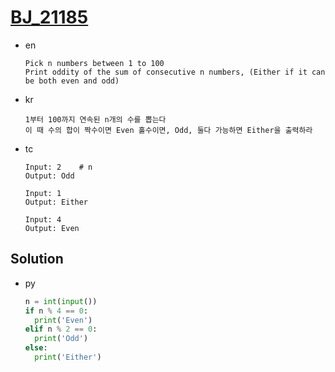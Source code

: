 # [BJ_21185](https://acmicpc.net/problem/21185)

* en

  ```en
  Pick n numbers between 1 to 100
  Print oddity of the sum of consecutive n numbers, (Either if it can be both even and odd)
  ```

* kr

  ```kr
  1부터 100까지 연속된 n개의 수를 뽑는다
  이 때 수의 합이 짝수이면 Even 홀수이면, Odd, 둘다 가능하면 Either을 출력하라
  ```

* tc

  ```tc
  Input: 2    # n
  Output: Odd

  Input: 1
  Output: Either

  Input: 4
  Output: Even
  ```

## Solution

* py

  ```py
  n = int(input())
  if n % 4 == 0:
    print('Even')
  elif n % 2 == 0:
    print('Odd')
  else:
    print('Either')
  ```
